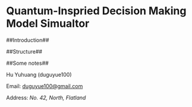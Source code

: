 Quantum-Inspried Decision Making Model Simualtor
======

##Introduction##

##Structure##

##Some notes##

Hu Yuhuang (duguyue100)

Email: duguyue100@gmail.com

Address: _No. 42, North, Flatland_
